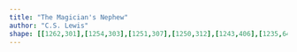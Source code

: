 ```yaml
---
title: "The Magician's Nephew"
author: "C.S. Lewis"
shape: [[1262,301],[1254,303],[1251,307],[1250,312],[1243,406],[1235,640],[1231,698],[1229,805],[1227,822],[1224,916],[1220,979],[1220,999],[1224,1003],[1271,1003],[1277,1001],[1279,998],[1280,990],[1281,924],[1286,802],[1288,788],[1289,747],[1293,710],[1296,652],[1300,507],[1306,383],[1307,317],[1305,310],[1299,305],[1282,304],[1271,301]]
---
```

